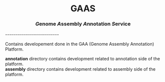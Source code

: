 <h1 align="center">GAAS</h1>
<h3 align="center">   <em>G</em>enome <em>A</em>ssembly <em>A</em>nnotation <i>S</i>ervice</h3>
---------------------------

Contains developement done in the GAA (Genome Assembly Annotation) Platform.

__annotation__ directory contains development related to annotation side of the platform.</br>
__assembly__ directory contains development related to assembly side of the platform.
